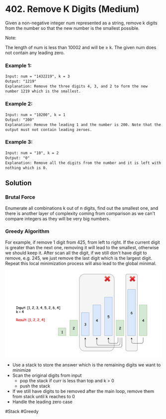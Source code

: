 # 402. Remove K Digits (Medium)
Given a non-negative integer num represented as a string, remove k digits from the number so that the new number is the smallest possible.

Note:

The length of num is less than 10002 and will be ≥ k.
The given num does not contain any leading zero.

### Example 1:
```
Input: num = "1432219", k = 3
Output: "1219"
Explanation: Remove the three digits 4, 3, and 2 to form the new number 1219 which is the smallest.
```

### Example 2:
```
Input: num = "10200", k = 1
Output: "200"
Explanation: Remove the leading 1 and the number is 200. Note that the output must not contain leading zeroes.
```

### Example 3:
```
Input: num = "10", k = 2
Output: "0"
Explanation: Remove all the digits from the number and it is left with nothing which is 0.
```

## Solution

### Brutal Force
Enumerate all combinations k out of n digits, find out the smallest one, and there is another layer of complexity coming from comparison as we can't compare integers as they will be very big numbers.

### Greedy Algorithm
For example, if remove 1 digit from 425, from left to right. If the current digit is greater than the next one, removing it will lead to the smallest, otherwise we should keep it. After scan all the digit, if we still don't have digit to remove, e.g. 245, we just remove the last digit which is the largest digit. Repeat this local minimization process will also lead to the global minimal.

![pic](solution.png)

- Use a stack to store the answer which is the remaining digits we want to minimize
- Scan the original digits from input
  - pop the stack if curr is less than top and k > 0
  - push the stack
- If we still have digits to be removed after the main loop, remove them from stack until k reaches to 0
- Handle the leading zero case

#Stack #Greedy
